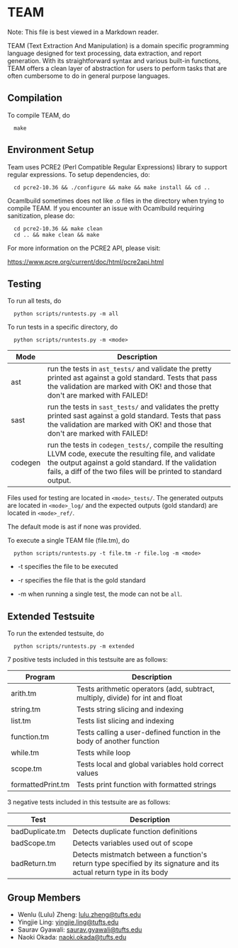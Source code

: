 # TEAM

Note: This file is best viewed in a Markdown reader.

TEAM (Text Extraction And Manipulation) is a domain specific programming language designed for text processing, data extraction, and report generation. With its straightforward syntax and various built-in functions, TEAM offers a clean layer of abstraction for users to perform tasks that are often cumbersome to do in general purpose languages.

## Compilation

To compile TEAM, do

      make

## Environment Setup

Team uses PCRE2 (Perl Compatible Regular Expressions) library to support regular expressions. To setup dependencies, do:

      cd pcre2-10.36 && ./configure && make && make install && cd ..

Ocamlbuild sometimes does not like .o files in the directory when trying to compile TEAM. If you encounter an issue with Ocamlbuild requiring sanitization, please do:

      cd pcre2-10.36 && make clean
      cd .. && make clean && make

For more information on the PCRE2 API, please visit:

https://www.pcre.org/current/doc/html/pcre2api.html

## Testing

To run all tests, do

      python scripts/runtests.py -m all

To run tests in a specific directory, do

      python scripts/runtests.py -m <mode>

| Mode    | Description                                                                                                                                                                                                                           |
| ------- | ------------------------------------------------------------------------------------------------------------------------------------------------------------------------------------------------------------------------------------- |
| ast     | run the tests in `ast_tests/` and validate the pretty printed ast against a gold standard. Tests that pass the validation are marked with OK! and those that don't are marked with FAILED!                                            |
| sast    | run the tests in `sast_tests/` and validates the pretty printed sast against a gold standard. Tests that pass the validation are marked with OK! and those that don't are marked with FAILED!                                         |
| codegen | run the tests in `codegen_tests/`, compile the resulting LLVM code, execute the resulting file, and validate the output against a gold standard. If the validation fails, a diff of the two files will be printed to standard output. |

Files used for testing are located in `<mode>_tests/`.
The generated outputs are located in `<mode>_log/` and
the expected outputs (gold standard) are located in `<mode>_ref/`.

The default mode is ast if none was provided.

To execute a single TEAM file (file.tm), do

      python scripts/runtests.py -t file.tm -r file.log -m <mode>

- -t specifies the file to be executed

- -r specifies the file that is the gold standard

- -m when running a single test, the mode can not be `all`.

## Extended Testsuite

To run the extended testsuite, do

      python scripts/runtests.py -m extended

7 positive tests included in this testsuite are as follows:

| Program           | Description                                                                    |
| ----------------- | ------------------------------------------------------------------------------ |
| arith.tm          | Tests arithmetic operators (add, subtract, multiply, divide) for int and float |
| string.tm         | Tests string slicing and indexing                                              |
| list.tm           | Tests list slicing and indexing                                                |
| function.tm       | Tests calling a user-defined function in the body of another function          |
| while.tm          | Tests while loop                                                               |
| scope.tm          | Tests local and global variables hold correct values                           |
| formattedPrint.tm | Tests print function with formatted strings                                    |

3 negative tests included in this testsuite are as follows:

| Test            | Description                                                                                                          |
| --------------- | -------------------------------------------------------------------------------------------------------------------- |
| badDuplicate.tm | Detects duplicate function definitions                                                                               |
| badScope.tm     | Detects variables used out of scope                                                                                  |
| badReturn.tm    | Detects mistmatch between a function's return type specified by its signature and its actual return type in its body |

## Group Members

- Wenlu (Lulu) Zheng: <lulu.zheng@tufts.edu>
- Yingjie Ling: <yingjie.ling@tufts.edu>
- Saurav Gyawali: <saurav.gyawali@tufts.edu>
- Naoki Okada: <naoki.okada@tufts.edu>
